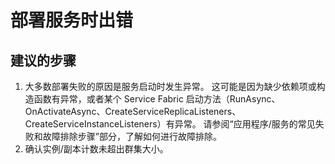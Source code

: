 <properties 
    pageTitle="部署服务时出错" 
    description="部署服务时出错 " 
    service="microsoft.servicefabric"
    resource="clusters"
    authors="pkcsf"
    displayOrder="6"
    selfHelpType="resource"
    supportTopicIds=""
    resourceTags="servicefabric"
    productPesIds=""
    cloudEnvironments="public,BlackForest,Fairfax"   
/>
 

# <a name="errors-deploying-a-service"></a>部署服务时出错 

## <a name="recommended-steps"></a>**建议的步骤**
1. 大多数部署失败的原因是服务启动时发生异常。 这可能是因为缺少依赖项或构造函数有异常，或者某个 Service Fabric 启动方法（RunAsync、OnActivateAsync、CreateServiceReplicaListeners、CreateServiceInstanceListeners）有异常。 请参阅“应用程序/服务的常见失败和故障排除步骤”部分，了解如何进行故障排除。
2. 确认实例/副本计数未超出群集大小。




<!--HONumber=Jan17_HO1-->


